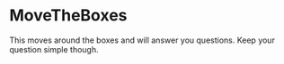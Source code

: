 # MoveTheBoxes
This moves around the boxes and will answer you questions. Keep your question simple though.
